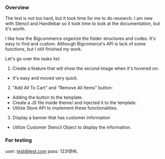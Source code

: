 ### Overview
The test is not too hard, but it took time for me to do research. I am new with Stencil and Handlebar so it took time to look at the documentation, but it's worth. 

I like how the Bigcommerce organize the folder structures and codes. It's easy to find and custom. Although Bigcomerce's API is lack of some functions, but I still finished my work. 

Let's go over the tasks list: 

1. Create a feature that will show the second image when it's hovered on:
- It's easy and moved very quick.

2. "Add All To Cart" and "Remove All Items" button:
- Adding the button to the template.
- Create a JS file inside theme/ and injected it to the template.
- Utilize Store API to implement these functionalities. 

3. Display a banner that has customer information
- Utilize Customer Stencil Object to display the information. 

### For testing
user: test@test.com
pass: 123!@#L